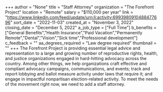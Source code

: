 +++
author = "None"
title = "Staff Attorney"
organization = "The Forefront Project"
location = "Remote"
salary = "$110,000 per year"
link = "https://www.linkedin.com/feed/update/urn:li:activity:6993980910488477696"
sort_date = "2022-11-03"
created_at = "November 3, 2022"
closing_date = "December 5, 2022"
a_job_type = ["Full Time"]
b_benefits = ["General Benefits","Health Insurance","Paid Vacation","Permanently Remote","Dental","Vision","Sick time","Professional development"]
c_feedback = ""
aa_degrees_required = "Law degree required"
thumbnail = ""
+++
The Forefront Project is providing essential legal advice and representation to a large and growing number of reproductive rights, health, and justice organizations engaged in hard-hitting advocacy across the country. Among other things, we help organizations craft effective and compliant advocacy campaigns, communications, and events; track and report lobbying and ballot measure activity under laws that require it; and engage in impactful nonpartisan election-related activity. To meet the needs of the movement right now, we need to add a staff attorney.
